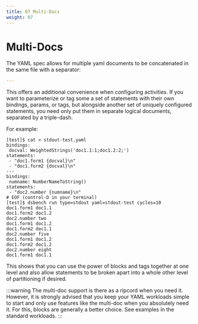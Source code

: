 ```yaml
---
title: 07 Multi-Docs
weight: 07
---
```


# Multi-Docs

The YAML spec allows for multiple yaml documents to be concatenated in the
same file with a separator:

```yaml
---
```

This offers an additional convenience when configuring activities. If you want to parameterize or tag some a set of statements with their own bindings, params, or tags, but alongside another set of uniquely configured statements, you need only put them in separate logical documents, separated by a triple-dash.

For example:

```text
[test]$ cat > stdout-test.yaml
bindings:
 docval: WeightedStrings('doc1.1:1;doc1.2:2;')
statements:
 - "doc1.form1 {docval}\n"
 - "doc1.form2 {docval}\n"
---
bindings:
 numname: NumberNameToString()
statements:
 - "doc2.number {numname}\n"
# EOF (control-D in your terminal)
[test]$ dsbench run type=stdout yaml=stdout-test cycles=10
doc1.form1 doc1.1
doc1.form2 doc1.2
doc2.number two
doc1.form1 doc1.2
doc1.form2 doc1.1
doc2.number five
doc1.form1 doc1.2
doc1.form2 doc1.2
doc2.number eight
doc1.form1 doc1.1
```

This shows that you can use the power of blocks and tags together at one level and also allow statements to be broken apart into a whole other level of partitioning if desired.

:::warning
The multi-doc support is there as a ripcord when you need it. However, it is strongly advised that you keep your YAML workloads simple to start and only use features like the multi-doc when you absolutely need it. For this, blocks are generally a better choice. See examples in the standard workloads.
:::
